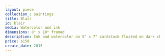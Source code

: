 ```yaml
---
layout: piece
collection_: paintings
title: Blair
id: blair
media: Watercolor and ink
dimensions: 8" x 10" framed
description: Ink and watercolor on 5" x 7" cardstock floated on dark charcoal mat in glassed maple frame.
price: $150
create_date: 2015
---
```

